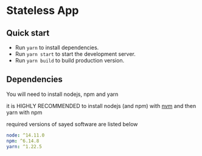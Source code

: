 # Stateless App

## Quick start

 - Run `yarn` to install dependencies.
 - Run `yarn start` to start the development server.
 - Run `yarn build` to build production version.

## Dependencies

You will need to install nodejs, npm and yarn

it is HIGHLY RECOMMENDED to install nodejs (and npm) with [nvm](https://github.com/creationix/nvm) and then yarn with npm

required versions of sayed software are listed below

```yaml
node: ^14.11.0
npm: ^6.14.8
yarn: ^1.22.5
```
